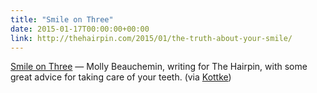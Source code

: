 ```yaml
---
title: "Smile on Three"
date: 2015-01-17T00:00:00+00:00
link: http://thehairpin.com/2015/01/the-truth-about-your-smile/
---
```

[Smile on Three](http://thehairpin.com/2015/01/the-truth-about-your-smile/) &mdash; 
 Molly Beauchemin, writing for The Hairpin, with some great advice for taking care of your teeth. (via [Kottke](http://kottke.org/15/01/how-to-take-better-care-of-your-teeth))
